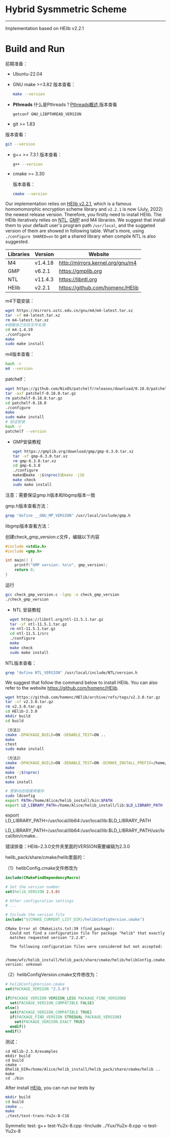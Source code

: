 Hybrid Sysmmetric Scheme
========================

---

Implementation based on HElib v2.2.1

# Build and Run

前期准备：

* Ubuntu-22.04
* GNU make >=3.82
  版本查看：

  ```bash
  make --version
  ```
* **Pthreads**
  什么是Pthreads？[Pthreads概述
  ](https://www.cnblogs.com/blueclue/archive/2010/07/16/1779006.html)版本查看

  ```bash
  getconf GNU_LIBPTHREAD_VERSION
  ```
* git >= 1.83

版本查看：

```bash
git --version
```

* g++ >= 7.3.1
  版本查看：

  ```bash
  g++ --version
  ```
* cmake >= 3.30

  版本查看：

  ```bash
  cmake --version
  ```

Our implementation relies on [HElib v2.2.1](https://github.com/homenc/HElib/tree/v2.2.1), which is a famous homomomorphic encryption scheme library and `v2.2.1` is now (July, 2022) the newest release version. Therefore, you firstly need to install HElib. The HElib iteratively relies on [NTL](https://libntl.org/), [GMP](https://gmplib.org) and M4 libraries. We suggest that install them to your default user's program path `/usr/local`, and the suggeted version of them are showed in following table. What's more, using `./configure SHARED=on` to get a shared library when compile NTL is also suggested.

| Libraries | Version | Website                          |
| --------- | ------- | -------------------------------- |
| M4        | v1.4.18 | http://mirrors.kernel.org/gnu/m4 |
| GMP       | v6.2.1  | https://gmplib.org               |
| NTL       | v11.4.3 | https://libntl.org               |
| HElib     | v2.2.1  | https://github.com/homenc/HElib  |

m4下载安装：

```bash
wget https://mirrors.ustc.edu.cn/gnu/m4/m4-latest.tar.xz
tar -xf m4-latest.tar.xz
rm m4-latest.tar.xz
#根据自己实际文件名填
cd m4-1.4.19
./configure
make
sudo make install
```

m4版本查看：

```bash
hash -r
m4 --version
```

patchelf：

```bash
wget https://github.com/NixOS/patchelf/releases/download/0.18.0/patchelf-0.18.0.tar.gz
tar -axf patchelf-0.18.0.tar.gz
rm patchelf-0.18.0.tar.gz
cd patchelf-0.18.0
./configure
make
sudo make install
# 验证安装
hash -r
patchelf --version
```

* GMP安装教程

  ```bash
  wget https://gmplib.org/download/gmp/gmp-6.3.0.tar.xz
  tar -xf gmp-6.3.0.tar.xz
  rm gmp-6.3.0.tar.xz
  cd gmp-6.3.0
  ./configure
  make或make -j$(nproc)或make -j16
  make check
  sudo make install
  ```

注意：需要保证gmp.h版本和libgmp版本一致

gmp.h版本查看方法：

```bash
grep "define __GNU_MP_VERSION" /usr/local/include/gmp.h
```

libgmp版本查看方法：

创建check_gmp_version.c文件，编辑以下内容

```c
#include <stdio.h>
#include <gmp.h>

int main() {
    printf("GMP version: %s\n", gmp_version);
    return 0;
}
```

运行

```bash
gcc check_gmp_version.c -lgmp -o check_gmp_version
./check_gmp_version
```

* NTL 安装教程

```bash
  wget https://libntl.org/ntl-11.5.1.tar.gz
  tar -xf ntl-11.5.1.tar.gz
  rm ntl-11.5.1.tar.gz
  cd ntl-11.5.1/src
  ./configure
  make
  make check
  sudo make install
```

NTL版本查看：

```bash
grep "define NTL_VERSION" /usr/local/include/NTL/version.h
```

We suggest that follow the command below to install HElib. You can also refer to the website https://github.com/homenc/HElib.

```bash
wget https://github.com/homenc/HElib/archive/refs/tags/v2.3.0.tar.gz
tar -xf v2.3.0.tar.gz
rm v2.3.0.tar.gz
cd HElib-2.3.0
mkdir build
cd build

（方法1）
cmake -DPACKAGE_BUILD=ON -DENABLE_TEST=ON ..
make
ctest
sudo make install

（方法2）
cmake -DPACKAGE_BUILD=ON -DENABLE_TEST=ON -DCMAKE_INSTALL_PREFIX=/home/Alice/helib_install ..
make
make -j$(nproc)
ctest
make install

# 更新动态链接库缓存
sudo ldconfig
export PATH=/home/Alice/helib_install/bin:$PATH
export LD_LIBRARY_PATH=/home/Alice/helib_install/lib:$LD_LIBRARY_PATH

```

export LD_LIBRARY_PATH=/usr/local/lib64:/usr/local/lib:$LD_LIBRARY_PATH

LD_LIBRARY_PATH=/usr/local/lib64:/usr/local/lib:$LD_LIBRARY_PATH/usr/local/bin/cmake..

错误排查：HElib-2.3.0文件夹里面的VERSION需要编辑为2.3.0

helib_pack/share/cmake/helib里面的：

（1）helibConfig.cmake文件修改为

```cmake
include(CMakeFindDependencyMacro)

# Set the version number
set(helib_VERSION 2.3.0)

# Other configuration settings
# ...

# Include the version file
include("${CMAKE_CURRENT_LIST_DIR}/helibConfigVersion.cmake")
```

```
CMake Error at CMakeLists.txt:39 (find_package):
  Could not find a configuration file for package "helib" that exactly
  matches requested version "2.2.0".

  The following configuration files were considered but not accepted:

    /home/wfz/helib_install/helib_pack/share/cmake/helib/helibConfig.cmake, version: unknown
```

（2）helibConfigVersion.cmake文件修改为：

```cmake
# helibConfigVersion.cmake
set(PACKAGE_VERSION "2.3.0")

if(PACKAGE_VERSION VERSION_LESS PACKAGE_FIND_VERSION)
  set(PACKAGE_VERSION_COMPATIBLE FALSE)
else()
  set(PACKAGE_VERSION_COMPATIBLE TRUE)
  if(PACKAGE_FIND_VERSION STREQUAL PACKAGE_VERSION)
    set(PACKAGE_VERSION_EXACT TRUE)
  endif()
endif()
```

测试：

```
cd HElib-2.3.0/examples
mkdir build
cd build
cmake -Dhelib_DIR=/home/Alice/helib_install/helib_pack/share/cmake/helib ..
make
cd ./bin
```

After install [HElib](https://github.com/homenc/HElib), you can run our tests by

```bash
mkdir build
cd build
cmake ..
make
./test/test-trans-Yu2x-8-C16

```

Symmetic test:
g++ test-Yu2x-8.cpp -Iinclude ../Yux/Yu2x-8.cpp -o test-Yu2x-8
